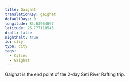 ```yaml
---
title: Gaighat
translationKey: gaighat
defaultDays: 0
longitude: 86.63964067
latitude: 26.777118545
draft: false
nighthalt: true
id: city
type: city
tags:
  - Cities
  - Gaighat
---
```

Gaighat is the end point of the 2-day Seti River Rafting trip. 